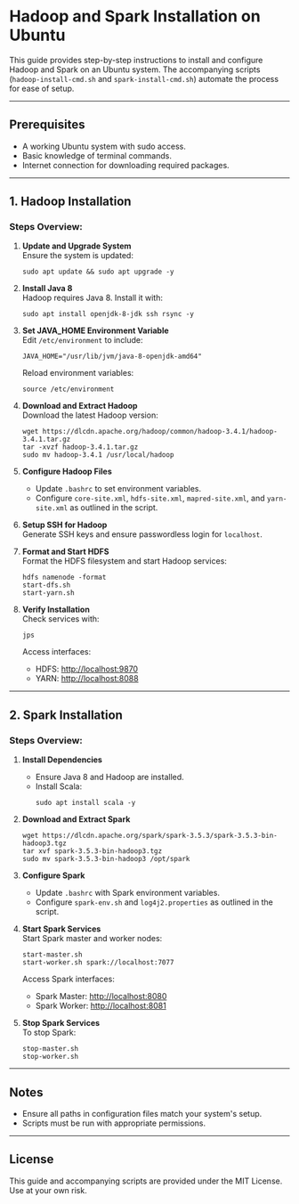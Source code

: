 
# Hadoop and Spark Installation on Ubuntu

This guide provides step-by-step instructions to install and configure Hadoop and Spark on an Ubuntu system. The accompanying scripts (`hadoop-install-cmd.sh` and `spark-install-cmd.sh`) automate the process for ease of setup.

---

## Prerequisites
- A working Ubuntu system with sudo access.
- Basic knowledge of terminal commands.
- Internet connection for downloading required packages.

---

## 1. Hadoop Installation

### Steps Overview:
1. **Update and Upgrade System**  
   Ensure the system is updated:
   ```
   sudo apt update && sudo apt upgrade -y
   ```

2. **Install Java 8**  
   Hadoop requires Java 8. Install it with:
   ```
   sudo apt install openjdk-8-jdk ssh rsync -y
   ```

3. **Set JAVA_HOME Environment Variable**  
   Edit `/etc/environment` to include:
   ```
   JAVA_HOME="/usr/lib/jvm/java-8-openjdk-amd64"
   ```
   Reload environment variables:
   ```
   source /etc/environment
   ```

4. **Download and Extract Hadoop**  
   Download the latest Hadoop version:
   ```
   wget https://dlcdn.apache.org/hadoop/common/hadoop-3.4.1/hadoop-3.4.1.tar.gz
   tar -xvzf hadoop-3.4.1.tar.gz
   sudo mv hadoop-3.4.1 /usr/local/hadoop
   ```

5. **Configure Hadoop Files**  
   - Update `.bashrc` to set environment variables.
   - Configure `core-site.xml`, `hdfs-site.xml`, `mapred-site.xml`, and `yarn-site.xml` as outlined in the script.

6. **Setup SSH for Hadoop**  
   Generate SSH keys and ensure passwordless login for `localhost`.

7. **Format and Start HDFS**  
   Format the HDFS filesystem and start Hadoop services:
   ```
   hdfs namenode -format
   start-dfs.sh
   start-yarn.sh
   ```

8. **Verify Installation**  
   Check services with:
   ```
   jps
   ```

   Access interfaces:  
   - HDFS: [http://localhost:9870](http://localhost:9870)  
   - YARN: [http://localhost:8088](http://localhost:8088)

---

## 2. Spark Installation

### Steps Overview:
1. **Install Dependencies**  
   - Ensure Java 8 and Hadoop are installed.  
   - Install Scala:
     ```
     sudo apt install scala -y
     ```

2. **Download and Extract Spark**  
   ```
   wget https://dlcdn.apache.org/spark/spark-3.5.3/spark-3.5.3-bin-hadoop3.tgz
   tar xvf spark-3.5.3-bin-hadoop3.tgz
   sudo mv spark-3.5.3-bin-hadoop3 /opt/spark
   ```

3. **Configure Spark**  
   - Update `.bashrc` with Spark environment variables.  
   - Configure `spark-env.sh` and `log4j2.properties` as outlined in the script.

4. **Start Spark Services**  
   Start Spark master and worker nodes:
   ```
   start-master.sh
   start-worker.sh spark://localhost:7077
   ```

   Access Spark interfaces:  
   - Spark Master: [http://localhost:8080](http://localhost:8080)  
   - Spark Worker: [http://localhost:8081](http://localhost:8081)

5. **Stop Spark Services**  
   To stop Spark:
   ```
   stop-master.sh
   stop-worker.sh
   ```

---

## Notes
- Ensure all paths in configuration files match your system's setup.
- Scripts must be run with appropriate permissions.

---

## License
This guide and accompanying scripts are provided under the MIT License. Use at your own risk.
